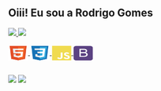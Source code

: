 ## Oiii! Eu sou a Rodrigo Gomes
 <div>
  <a href="https://github.com/RodrigoGomesS">
  <img height="180em" src="https://github-readme-stats.vercel.app/api?username=RodrigoGomesS&show_icons=true&theme=gruvbox&include_all_commits=true&count_private=true"/>
  <img height="180em" src="https://github-readme-stats.vercel.app/api/top-langs/?username=RodrigoGomesS&layout=compact&langs_count=7&theme=gruvbox"/>
</div>
<div style="display: inline_block"><br>
  <img align="center" alt="rod-HTML" height="30" width="40" src="https://raw.githubusercontent.com/devicons/devicon/master/icons/html5/html5-original.svg">
  <img align="center" alt="rod-CSS" height="30" width="40" src="https://raw.githubusercontent.com/devicons/devicon/master/icons/css3/css3-original.svg">
  <img align="center" alt="rod-Js" height="30" width="40" src="https://raw.githubusercontent.com/devicons/devicon/master/icons/javascript/javascript-plain.svg">
  <img align="center" alt="rod-Bootstrap" height="30" width="40" src="https://github.com/devicons/devicon/blob/master/icons/bootstrap/bootstrap-plain.svg">
</div>
  
  ##
 
<div> 
  <a href = "mailto:rodrigosg22@outlook.com"><img src="https://img.shields.io/badge/Microsoft_Outlook-0078D4?style=for-the-badge&logo=microsoft-outlook&logoColor=white" target="_blank"></a>
  <a href="https://www.linkedin.com/in/rodrigosg26/" target="_blank"><img src="https://img.shields.io/badge/-LinkedIn-%230077B5?style=for-the-badge&logo=linkedin&logoColor=white" target="_blank"></a> 
 
</div>
